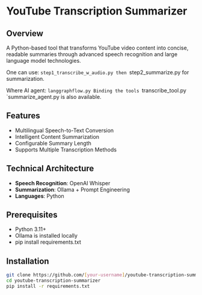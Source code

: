 # YouTube Transcription Summarizer

## Overview
A Python-based tool that transforms YouTube video content into concise, readable summaries through advanced speech recognition and large language model technologies.

One can use: 
  `step1_transcribe_w_audio.py
then
  `step2_summarize.py
for summarization.

Where AI agent: 
  `langgraphflow.py
Binding the tools
  `transcribe_tool.py
  `summarize_agent.py
is also available. 

## Features
- Multilingual Speech-to-Text Conversion
- Intelligent Content Summarization
- Configurable Summary Length
- Supports Multiple Transcription Methods

## Technical Architecture
- **Speech Recognition**: OpenAI Whisper
- **Summarization**: Ollama + Prompt Engineering
- **Languages**: Python

## Prerequisites
- Python 3.11+
- Ollama is installed locally
- pip install requirements.txt

## Installation
```bash
git clone https://github.com/[your-username]/youtube-transcription-summarizer
cd youtube-transcription-summarizer
pip install -r requirements.txt

